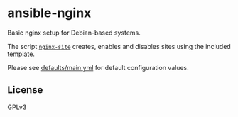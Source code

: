 # ansible-nginx

Basic nginx setup for Debian-based systems.

The script [`nginx-site`](files/nginx-site) creates, enables and disables sites
using the included [template](files/nginx/sites-available/template).

Please see [defaults/main.yml](defaults/main.yml) for default configuration
values.

## License

GPLv3
